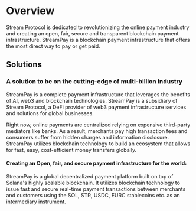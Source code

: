 # Overview

Stream Protocol is dedicated to revolutionizing the online payment industry and creating an open, fair, secure and transparent blockchain payment infrastructure. StreamPay is a blockchain payment infrastructure that offers the most direct way to pay or get paid. 

## Solutions

### A solution to be on the cutting-edge of multi-billion industry

StreamPay is a complete payment infrastructure that leverages the benefits of AI, web3 and blockchain technologies. StreamPay is a subsidiary of Stream Protocol, a DeFi provider of web3 payment infrastructure services and solutions for global businesses. 

Right now, online payments are centralized relying on expensive third-party mediators like banks. As a result, merchants pay high transaction fees and consumers suffer from hidden charges and information disclosure. StreamPay utilizes blockchain technology to build an ecosystem that allows for fast, easy, cost-efficient money transfers globally.

#### Creating an Open, fair, and secure payment infrastructure for the world: 

StreamPay is a global decentralized payment platform built on top of Solana's highly scalable blockchain. It utilizes blockchain technology to issue fast and secure real-time payment transactions between merchants and customers using the SOL, STR, USDC, EURC stablecoins etc. as an intermediary instrument.

